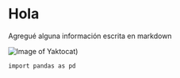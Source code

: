 # Hola
Agregué alguna información escrita en markdown

![Image of Yaktocat](https://www.purina-latam.com/sites/default/files/styles/kraken_generic_max_width_960/public/purina-10-datos-curiosos-sobre-los-gatos.png?itok=xt_sWcbq)) 


```
import pandas as pd
```
